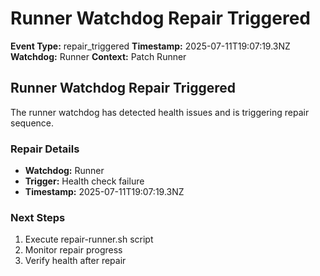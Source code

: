 # Runner Watchdog Repair Triggered

**Event Type:** repair_triggered
**Timestamp:** 2025-07-11T19:07:19.3NZ
**Watchdog:** Runner
**Context:** Patch Runner


## Runner Watchdog Repair Triggered

The runner watchdog has detected health issues and is triggering repair sequence.

### Repair Details
- **Watchdog:** Runner
- **Trigger:** Health check failure
- **Timestamp:** 2025-07-11T19:07:19.3NZ

### Next Steps
1. Execute repair-runner.sh script
2. Monitor repair progress
3. Verify health after repair


